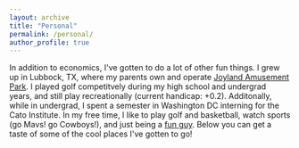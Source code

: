 ```yaml
---
layout: archive
title: "Personal"
permalink: /personal/
author_profile: true
---
```


In addition to economics, I've gotten to do a lot of other fun things. I grew up in Lubbock, TX, where my parents own and operate [Joyland Amusement Park](https://joylandpark.com/). I played golf competitvely during my high school and undergrad years, and still play recreationally (current handicap: +0.2). Additonally, while in undergrad, I spent a semester in Washington DC interning for the Cato Institute. In my free time, I like to play golf and basketball, watch sports (go Mavs! go Cowboys!), and just being a [fun guy](https://www.youtube.com/watch?v=zIwh0njInPk&ab_channel=Ball). Below you can get a taste of some of the cool places I've gotten to go!

[](images/personal/giannis.JPG)

[](images/personal/fam.JPG)

[](images/personal/jd.JPG)

[](images/personal/nyc.JPG)

[](images/personal/golfco.JPG)

[](images/personal/hs.JPG)
